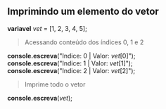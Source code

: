 ## Imprimindo um elemento do vetor

**variavel** *vet* = [1, 2, 3, 4, 5];

>Acessando conteúdo dos índices 0, 1 e 2

**console.escreva**("Indice: 0 | Valor: *vet*[0]");<br>
**console.escreva**("Indice: 1 | Valor: *vet*[1]");<br>
**console.escreva**("Indice: 2 | Valor: *vet*[2]");


> Imprime todo o vetor

**console.escreva**(*vet*);